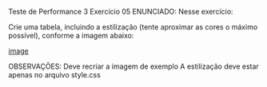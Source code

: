Teste de Performance 3
Exercício 05
ENUNCIADO:
Nesse exercício:

Crie uma tabela, incluindo a estilização (tente aproximar as cores o máximo possível), conforme a imagem abaixo:

[image](tp5.png)

OBSERVAÇÕES:
Deve recriar a imagem de exemplo
A estilização deve estar apenas no arquivo style.css

